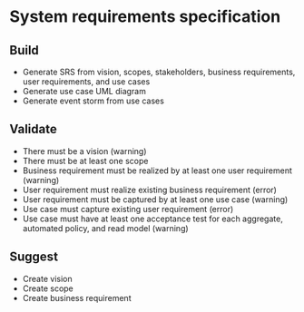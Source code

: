 # System requirements specification

## Build

- Generate SRS from vision, scopes, stakeholders, business requirements, user requirements, and use cases
- Generate use case UML diagram
- Generate event storm from use cases

## Validate

- There must be a vision (warning)
- There must be at least one scope
- Business requirement must be realized by at least one user requirement (warning)
- User requirement must realize existing business requirement (error)
- User requirement must be captured by at least one use case (warning)
- Use case must capture existing user requirement (error)
- Use case must have at least one acceptance test for each aggregate, automated policy, and read model (warning)

## Suggest

- Create vision
- Create scope
- Create business requirement

